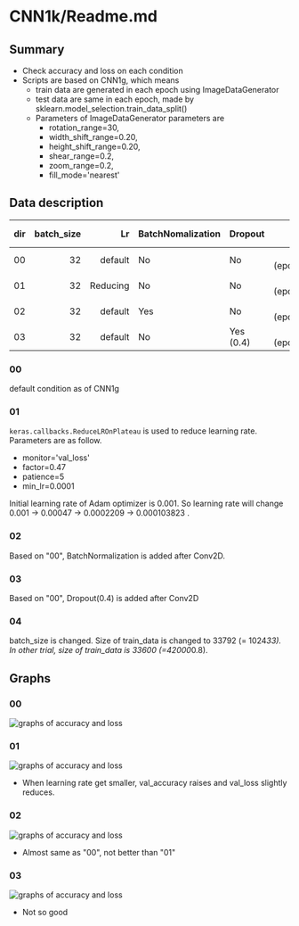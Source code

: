 # CNN1k/Readme.md

## Summary
- Check accuracy and loss on each condition
- Scripts are based on CNN1g, which means
  - train data are generated in each epoch using ImageDataGenerator
  - test data are same in each epoch, made by sklearn.model_selection.train_data_split()
  - Parameters of ImageDataGenerator parameters are
    - rotation_range=30,
    - width_shift_range=0.20,
    - height_shift_range=0.20,
    - shear_range=0.2,
    - zoom_range=0.2,
    - fill_mode='nearest'

## Data description

| dir | batch_size | Lr | BatchNomalization | Dropout | Min of val_loss | Max of val_accuracy |
| --- | --:        |--: | ---               | --- | --: | --: |
| 00  | 32 | default  | No | No | 0.03139 (epochs=14) | 0.99214 (epochs=33) |
| 01  | 32 | Reducing | No | No | 0.02601 (epochs=32) | 0.99452 (epochs=33) |
| 02  | 32 | default  | Yes| No | 0.03156 (epochs=39) | 0.99369 (epochs=39) |
| 03  | 32 | default  | No | Yes (0.4) | 0.03247 (epochs=38) | 0.99167 (epochs=44) |



### 00
 default condition as of CNN1g

### 01
 ```keras.callbacks.ReduceLROnPlateau``` is used to reduce learning rate. Parameters are as follow.

 - monitor='val_loss'
 - factor=0.47
 - patience=5
 - min_lr=0.0001

 Initial learning rate of Adam optimizer is 0.001. So learning rate will change 0.001 -> 0.00047 -> 0.0002209 -> 0.000103823 .

### 02
 Based on "00", BatchNormalization is added after Conv2D.

### 03
 Based on "00", Dropout(0.4) is added after Conv2D

### 04
 batch_size is changed. Size of train_data is changed to 33792 (= 1024*33). In other trial, size of train_data is 33600 (=42000*0.8).

## Graphs
### 00
![graphs of accuracy and loss](./00/CNN1k_00.svg)

### 01
![graphs of accuracy and loss](./01/CNN1k_01.svg)

- When learning rate get smaller, val_accuracy raises and val_loss slightly reduces.

### 02
![graphs of accuracy and loss](./02/CNN1k_02.svg)

- Almost same as "00", not better than "01"

### 03
![graphs of accuracy and loss](./03/CNN1k_03.svg)

- Not so good
